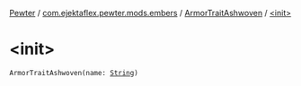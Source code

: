 [Pewter](../../index.md) / [com.ejektaflex.pewter.mods.embers](../index.md) / [ArmorTraitAshwoven](index.md) / [&lt;init&gt;](./-init-.md)

# &lt;init&gt;

`ArmorTraitAshwoven(name: `[`String`](https://kotlinlang.org/api/latest/jvm/stdlib/kotlin/-string/index.html)`)`